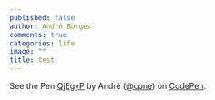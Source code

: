 ```yaml
---
published: false
author: André Borges
comments: true
categories: life
image: ""
title: test
---
```



<p data-height="134" data-theme-id="19116" data-slug-hash="QjEgyP" data-default-tab="result" data-user="cpne" class='codepen'>See the Pen <a href='http://codepen.io/cpne/pen/QjEgyP/'>QjEgyP</a> by André (<a href='http://codepen.io/cpne'>@cpne</a>) on <a href='http://codepen.io'>CodePen</a>.</p>
<script async src="//assets.codepen.io/assets/embed/ei.js"></script>
